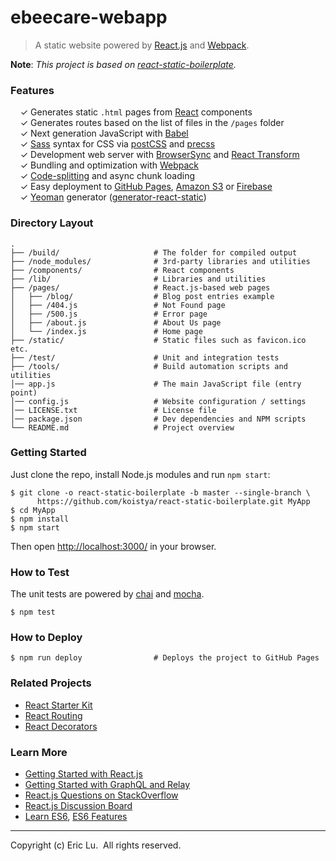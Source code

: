 # ebeecare-webapp

> A static website powered by [React.js](http://facebook.github.io/react/)
> and [Webpack](http://webpack.github.io/).

**Note**: *This project is based on [react-static-boilerplate](https://github.com/koistya/react-static-boilerplate).*

### Features

&nbsp; &nbsp; ✓ Generates static `.html` pages from [React](http://facebook.github.io/react/) components<br>
&nbsp; &nbsp; ✓ Generates routes based on the list of files in the `/pages` folder<br>
&nbsp; &nbsp; ✓ Next generation JavaScript with [Babel](https://github.com/babel/babel)<br>
&nbsp; &nbsp; ✓ [Sass](http://sass-lang.com/) syntax for CSS via [postCSS](https://github.com/postcss/postcss) and [precss](https://github.com/jonathantneal/precss)<br>
&nbsp; &nbsp; ✓ Development web server with [BrowserSync](http://www.browsersync.io) and [React Transform](https://github.com/gaearon/babel-plugin-react-transform)<br>
&nbsp; &nbsp; ✓ Bundling and optimization with [Webpack](http://webpack.github.io/)<br>
&nbsp; &nbsp; ✓ [Code-splitting](https://github.com/webpack/docs/wiki/code-splitting) and async chunk loading<br>
&nbsp; &nbsp; ✓ Easy deployment to [GitHub Pages](https://pages.github.com/), [Amazon S3](http://davidwalsh.name/hosting-website-amazon-s3) or [Firebase](https://www.firebase.com/)<br>
&nbsp; &nbsp; ✓ [Yeoman](http://yeoman.io/) generator ([generator-react-static](https://www.npmjs.com/package/generator-react-static))<br>

### Directory Layout

```
.
├── /build/                     # The folder for compiled output
├── /node_modules/              # 3rd-party libraries and utilities
├── /components/                # React components
├── /lib/                       # Libraries and utilities
├── /pages/                     # React.js-based web pages
│   ├── /blog/                  # Blog post entries example
│   ├── /404.js                 # Not Found page
│   ├── /500.js                 # Error page
│   ├── /about.js               # About Us page
│   └── /index.js               # Home page
├── /static/                    # Static files such as favicon.ico etc.
├── /test/                      # Unit and integration tests
├── /tools/                     # Build automation scripts and utilities
│── app.js                      # The main JavaScript file (entry point)
│── config.js                   # Website configuration / settings
│── LICENSE.txt                 # License file
│── package.json                # Dev dependencies and NPM scripts
└── README.md                   # Project overview
```

### Getting Started

Just clone the repo, install Node.js modules and run `npm start`:

```
$ git clone -o react-static-boilerplate -b master --single-branch \
      https://github.com/koistya/react-static-boilerplate.git MyApp
$ cd MyApp
$ npm install
$ npm start
```

Then open [http://localhost:3000/](http://localhost:3000/) in your browser.

### How to Test

The unit tests are powered by [chai](http://chaijs.com/) and [mocha](http://mochajs.org/).

```
$ npm test
```

### How to Deploy

```shell
$ npm run deploy                # Deploys the project to GitHub Pages
```

### Related Projects

  * [React Starter Kit](https://github.com/kriasoft/react-starter-kit)
  * [React Routing](https://github.com/kriasoft/react-routing)
  * [React Decorators](https://github.com/kriasoft/react-decorators)

### Learn More

  * [Getting Started with React.js](http://facebook.github.io/react/)
  * [Getting Started with GraphQL and Relay](https://quip.com/oLxzA1gTsJsE)
  * [React.js Questions on StackOverflow](http://stackoverflow.com/questions/tagged/reactjs)
  * [React.js Discussion Board](https://discuss.reactjs.org/)
  * [Learn ES6](https://babeljs.io/docs/learn-es6/), [ES6 Features](https://github.com/lukehoban/es6features#readme)

---
Copyright (c) Eric Lu.&nbsp; All rights reserved.
